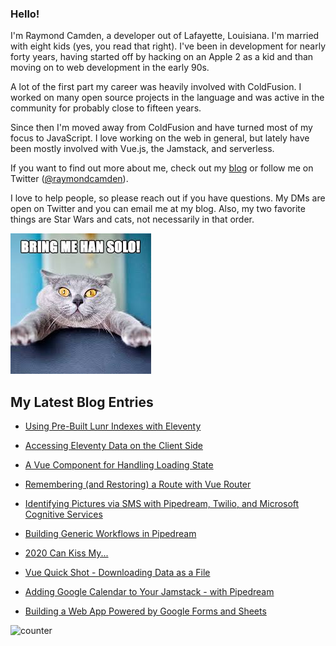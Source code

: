 ### Hello!

I'm Raymond Camden, a developer out of Lafayette, Louisiana. I'm married with eight kids (yes, you read that right). I've been in development for nearly forty years, having started off by hacking on an Apple 2 as a kid and than moving on to web development in the early 90s.

A lot of the first part my career was heavily involved with ColdFusion. I worked on many open source projects in the language and was active in the community for probably close to fifteen years. 

Since then I'm moved away from ColdFusion and have turned most of my focus to JavaScript. I love working on the web in general, but lately have been mostly involved with Vue.js, the Jamstack, and serverless. 

If you want to find out more about me, check out my [blog](https://www.raymondcamden.com) or follow me on Twitter ([@raymondcamden](https://twitter.com/raymondcamden)). 

I love to help people, so please reach out if you have questions. My DMs are open on Twitter and you can email me at my blog. Also, my two favorite things are Star Wars and cats, not necessarily in that order.

![Star Wars cat](https://raw.githubusercontent.com/cfjedimaster/cfjedimaster/master/cat.jpg)

<!-- RSS -->
## My Latest Blog Entries

* [Using Pre-Built Lunr Indexes with Eleventy](https://www.raymondcamden.com/2021/01/22/using-pre-built-lunr-indexes-with-eleventy)

* [Accessing Eleventy Data on the Client Side](https://www.raymondcamden.com/2021/01/18/accessing-eleventy-data-on-the-client-side)

* [A Vue Component for Handling Loading State](https://www.raymondcamden.com/2021/01/15/a-vue-component-for-handling-loading-state)

* [Remembering (and Restoring) a Route with Vue Router](https://www.raymondcamden.com/2021/01/12/remembering-and-restoring-a-route-with-vue-router)

* [Identifying Pictures via SMS with Pipedream, Twilio, and Microsoft Cognitive Services](https://www.raymondcamden.com/2021/01/07/identifying-pictures-via-sms-with-pipedream-twilio-and-microsoft-cognitive-services)

* [Building Generic Workflows in Pipedream](https://www.raymondcamden.com/2021/01/03/building-generic-workflows-in-pipedream)

* [2020 Can Kiss My...](https://www.raymondcamden.com/2020/12/26/2020-can-kiss-my)

* [Vue Quick Shot - Downloading Data as a File](https://www.raymondcamden.com/2020/12/15/vue-quick-shot-downloading-data-as-a-file)

* [Adding Google Calendar to Your Jamstack - with Pipedream](https://www.raymondcamden.com/2020/12/08/adding-google-calendar-to-your-jamstack-with-pipedream)

* [Building a Web App Powered by Google Forms and Sheets](https://www.raymondcamden.com/2020/11/20/building-a-web-app-powered-by-google-forms-and-sheets)

<!-- ENDRSS -->

![counter](https://enzy20r2pibx5pb.m.pipedream.net)
